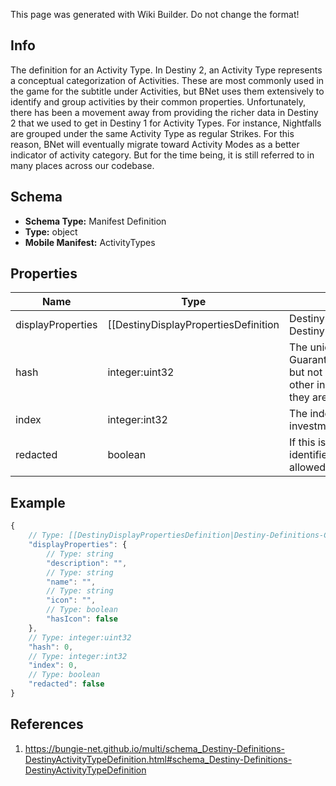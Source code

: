 <span class="wiki-builder">This page was generated with Wiki Builder. Do not change the format!</span>

## Info
The definition for an Activity Type. In Destiny 2, an Activity Type represents a conceptual categorization of Activities. These are most commonly used in the game for the subtitle under Activities, but BNet uses them extensively to identify and group activities by their common properties. Unfortunately, there has been a movement away from providing the richer data in Destiny 2 that we used to get in Destiny 1 for Activity Types. For instance, Nightfalls are grouped under the same Activity Type as regular Strikes. For this reason, BNet will eventually migrate toward Activity Modes as a better indicator of activity category. But for the time being, it is still referred to in many places across our codebase.

## Schema
* **Schema Type:** Manifest Definition
* **Type:** object
* **Mobile Manifest:** ActivityTypes

## Properties
Name | Type | Description
---- | ---- | -----------
displayProperties | [[DestinyDisplayPropertiesDefinition|Destiny-Definitions-Common-DestinyDisplayPropertiesDefinition]]:Definition | 
hash | integer:uint32 | The unique identifier for this entity. Guaranteed to be unique for the type of entity, but not globally. When entities refer to each other in Destiny content, it is this hash that they are referring to.
index | integer:int32 | The index of the entity as it was found in the investment tables.
redacted | boolean | If this is true, then there is an entity with this identifier/type combination, but BNet is not yet allowed to show it. Sorry!

## Example
```javascript
{
    // Type: [[DestinyDisplayPropertiesDefinition|Destiny-Definitions-Common-DestinyDisplayPropertiesDefinition]]:Definition
    "displayProperties": {
        // Type: string
        "description": "",
        // Type: string
        "name": "",
        // Type: string
        "icon": "",
        // Type: boolean
        "hasIcon": false
    },
    // Type: integer:uint32
    "hash": 0,
    // Type: integer:int32
    "index": 0,
    // Type: boolean
    "redacted": false
}

```

## References
1. https://bungie-net.github.io/multi/schema_Destiny-Definitions-DestinyActivityTypeDefinition.html#schema_Destiny-Definitions-DestinyActivityTypeDefinition
